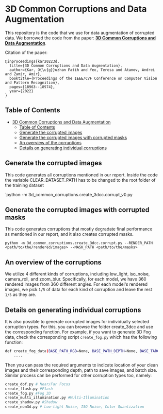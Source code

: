 # 3D Common Corruptions and Data Augmentation

This repository is the code that we use for data augmentation of corrupted data. We borrowed the code from the paper: [**3D Common Corruptions and Data Augmentation**](https://3dcommoncorruptions.epfl.ch/). 

Citation of the paper: 

```
@inproceedings{kar20223d,
  title={3D Common Corruptions and Data Augmentation},
  author={Kar, O{\u{g}}uzhan Fatih and Yeo, Teresa and Atanov, Andrei and Zamir, Amir},
  booktitle={Proceedings of the IEEE/CVF Conference on Computer Vision and Pattern Recognition},
  pages={18963--18974},
  year={2022}
}
```

## Table of Contents

- [3D Common Corruptions and Data Augmentation](#3d-common-corruptions-and-data-augmentation)
  - [Table of Contents](#table-of-contents)
  - [Generate the corrupted images](#generate-the-corrupted-images)
  - [Generate the corrupted images with corrupted masks](#generate-the-corrupted-image-with-corrupted-masks)
  - [An overview of the corruptions](#an-overview-of-the-corruptions)
  - [Details on generating individual corruptions](#details-on-generating-individual-corruptions)

## Generate the corrupted images 
This code generates all corruptions mentioned in our report. Inside the code the variable CLEAR_DATASET_PATH has to be changed to the root folder of the training dataset

`python -m 3d_common_corruptions.create_3dcc.corrupt_v0.py

## Generate the corrupted images with corrupted masks

This code generates corruptions that mostly degradate final performance as mentioned in our report, and it also creates corrupted masks. 

`python -m 3d_common_corruptions.create_3dcc.corrupt.py --RENDER_PATH <path/to/the/rendered/images> --MASK_PATH <path/to/the/masks>`

## An overview of the corruptions

We utilize 4 different kinds of corruptions, including low_light, iso_noise, camera_roll, and zoom_blur. Specifically, for each model, we have 360 rendered images from 360 different angles. For each model's rendered images, we pick `1/5` of data for each kind of corruption and leave the rest `1/5` as they are. 

## Details on generating individual corruptions

It is also possible to generate corrupted images for individually selected corruption types. For this, you can browse the folder create_3dcc and use the corresponding function. For example, if you want to generate 3D Fog data, check the corresponding script `create_fog.py` which has the following function:

```bash
def create_fog_data(BASE_PATH_RGB=None, BASE_PATH_DEPTH=None, BASE_TARGET_PATH=None, BATCH_SIZE=1):
    ....
```
Then you can pass the required arguments to indicate location of your clean images and their corresponding depth, path to save images, and batch size. Similar process can be performed for other corruption types too, namely:
```bash
create_dof.py # Near/Far Focus
create_flash.py #Flash
create_fog.py #Fog 3D
create_multi_illumination.py #Multi-Illumination
create_shadow.py #Shadow
create_non3d.py # Low-light Noise, ISO Noise, Color Quantization
```
